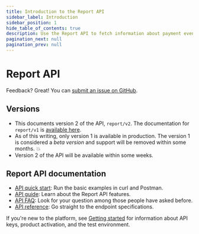 ```yaml
---
title: Introduction to the Report API
sidebar_label: Introduction
sidebar_position: 1
hide_table_of_contents: true
description: Use the Report API to fetch information about payment events.
pagination_next: null
pagination_prev: null
---
```


# Report API

Feedback? Great! You can
[submit an issue on GitHub](https://github.com/vippsas/vipps-report-api/issues).

## Versions

* This documents version 2 of the API, `report/v2`. The documentation for `report/v1`
  is [available here](https://github.com/vippsas/vipps-report-api/tree/v1).
* As of this writing, only version 1 is available in production. The version 1
  is considered a *beta version* and support will be removed within some months. 💥 
* Version 2 of the API will be available within some weeks.

## Report API documentation

* [API quick start](vipps-report-api-quick-start.md): Run the basic examples in curl and Postman.
* [API guide](./api-guide/README.md): Learn about the Report API features.
* [API FAQ](vipps-report-api-faq.md): Look for your question among those people have asked before.
* [API reference](https://developer.vippsmobilepay.com/api/report): Go straight to the endpoint specifications.

If you're new to the platform, see
[Getting started](https://developer.vippsmobilepay.com/docs/getting-started/)
for information about API keys, product activation, and the test environment.
